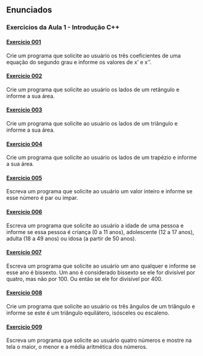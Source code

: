 ## Enunciados
### Exercicios da Aula 1 - Introdução C++
#### [Exercicio 001](Exercicios(cpp)/exercicio1.cpp)

Crie um programa que solicite ao usuário os três coeficientes de uma equação do segundo grau e informe os valores de x’ e x’’.

#### [Exercicio 002](Exercicios(cpp)/exercicio2.cpp)

Crie um programa que solicite ao usuário os lados de um retângulo e informe a sua área.

#### [Exercicio 003](Exercicios(cpp)/exercicio3.cpp)

Crie um programa que solicite ao usuário os lados de um triângulo e informe a sua área. 

#### [Exercicio 004](Exercicios(cpp)/exercicio4.cpp)

Crie um programa que solicite ao usuário os lados de um trapézio e informe a sua área. 

#### [Exercicio 005](Exercicios(cpp)/exercicio5.cpp)

Escreva um programa que solicite ao usuário um valor inteiro e informe se esse número é par ou ímpar.

#### [Exercicio 006](Exercicios(cpp)/exercicio6.cpp)

Escreva um programa que solicite ao usuário a idade de uma pessoa e informe se essa pessoa é criança (0 a 11 anos), adolescente (12 a 17 anos), adulta (18 a 49 anos) ou idosa (a partir de 50 anos). 

#### [Exercicio 007](Exercicios(cpp)/exercicio7.cpp)

Escreva um programa que solicite ao usuário um ano qualquer e informe se esse ano é bissexto. Um ano é considerado bissexto se ele for divisível por quatro, mas não por 100. Ou então se ele for divisível por 400.

#### [Exercicio 008](Exercicios(cpp)/exercicio8.cpp)

Crie um programa que solicite ao usuário os três ângulos de um triângulo e informe se este é um triângulo equilátero, isósceles ou escaleno.

#### [Exercicio 009](Exercicios(cpp)/exercicio9.cpp)

Escreva um programa que solicite ao usuário quatro números e mostre na tela o maior, o menor e a média aritmética dos números.


